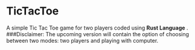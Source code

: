 # TicTacToe
A simple Tic Tac Toe game for two players coded using **Rust Language** .
###Disclaimer:
The upcoming version will contain the option of choosing between two modes: two players and playing with computer.
